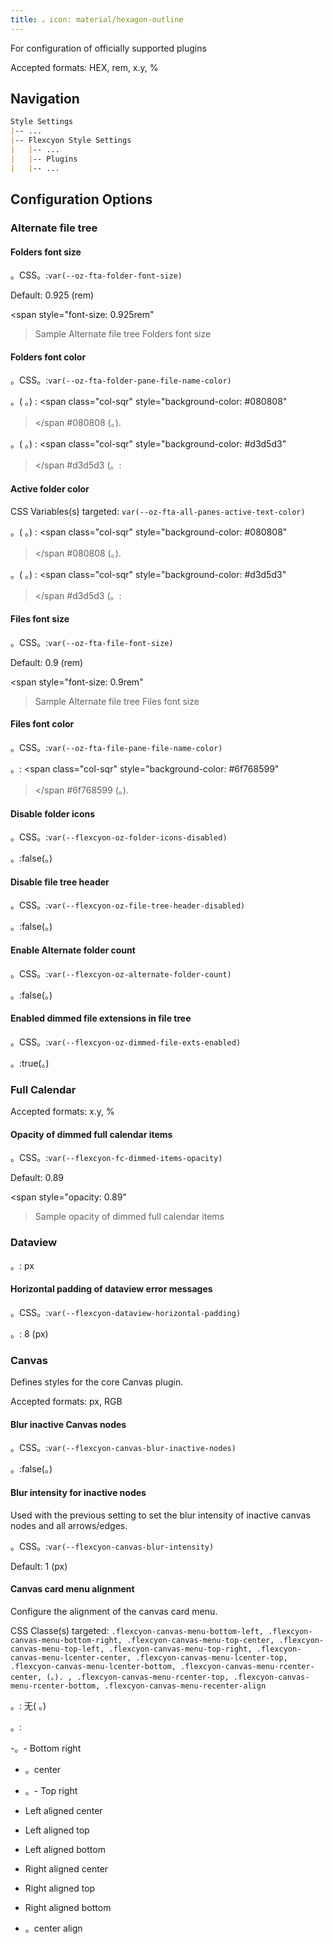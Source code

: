 ```yaml
---
title: 。icon: material/hexagon-outline
---
```


For configuration of officially supported plugins

Accepted formats: HEX, rem, x.y, %

## Navigation

```md
Style Settings
|-- ...
|-- Flexcyon Style Settings
|   |-- ...
|   |-- Plugins
|   |-- ...
```

## Configuration Options

### Alternate file tree

#### Folders font size

。CSS。:`var(--oz-fta-folder-font-size)`

Default: 0.925 (rem)

<span style="font-size: 0.925rem"
>Sample Alternate file tree Folders font size</span>

#### Folders font color

。CSS。:`var(--oz-fta-folder-pane-file-name-color)`

。( 。) :
<span class="col-sqr" style="background-color: #080808"
></span
>#080808 (。).

。( 。) :
<span class="col-sqr" style="background-color: #d3d5d3"
></span
>#d3d5d3 (。:

#### Active folder color

CSS Variables(s) targeted: `var(--oz-fta-all-panes-active-text-color)`

。( 。) :
<span class="col-sqr" style="background-color: #080808"
></span
>#080808 (。).

。( 。) :
<span class="col-sqr" style="background-color: #d3d5d3"
></span
>#d3d5d3 (。:

#### Files font size

。CSS。:`var(--oz-fta-file-font-size)`

Default: 0.9 (rem)

<span style="font-size: 0.9rem"
>Sample Alternate file tree Files font size</san>

#### Files font color

。CSS。:`var(--oz-fta-file-pane-file-name-color)`

。:
<span class="col-sqr" style="background-color: #6f768599"
></span
>#6f768599 (。).

#### Disable folder icons

。CSS。:`var(--flexcyon-oz-folder-icons-disabled)`

。:false(。)

#### Disable file tree header

。CSS。:`var(--flexcyon-oz-file-tree-header-disabled)`

。:false(。)

#### Enable Alternate folder count

。CSS。:`var(--flexcyon-oz-alternate-folder-count)`

。:false(。)

#### Enabled dimmed file extensions in file tree

。CSS。:`var(--flexcyon-oz-dimmed-file-exts-enabled)`

。:true(。)

 

### Full Calendar

Accepted formats: x.y, %

#### Opacity of dimmed full calendar items

。CSS。:`var(--flexcyon-fc-dimmed-items-opacity)`

Default: 0.89

<span style="opacity: 0.89"
>Sample opacity of dimmed full calendar items</span>

 

### Dataview

。: px

#### Horizontal padding of dataview error messages

。CSS。:`var(--flexcyon-dataview-horizontal-padding)`

。: 8 (px)

 

### Canvas

Defines styles for the core Canvas plugin.

Accepted formats: px, RGB

#### Blur inactive Canvas nodes

。CSS。:`var(--flexcyon-canvas-blur-inactive-nodes)`

。:false(。)

#### Blur intensity for inactive nodes

Used with the previous setting to set the blur intensity of inactive canvas nodes
and all arrows/edges.

。CSS。:`var(--flexcyon-canvas-blur-intensity)`

Default: 1 (px)

#### Canvas card menu alignment

Configure the alignment of the canvas card menu.

CSS Classe(s) targeted: `.flexcyon-canvas-menu-bottom-left,
.flexcyon-canvas-menu-bottom-right, .flexcyon-canvas-menu-top-center,
.flexcyon-canvas-menu-top-left, .flexcyon-canvas-menu-top-right,
.flexcyon-canvas-menu-lcenter-center, .flexcyon-canvas-menu-lcenter-top,
.flexcyon-canvas-menu-lcenter-bottom, .flexcyon-canvas-menu-rcenter-center, (。).
,
.flexcyon-canvas-menu-rcenter-top, .flexcyon-canvas-menu-rcenter-bottom, .flexcyon-canvas-menu-recenter-align`

。: 无( 。)

。:

-。- Bottom right

- 。center

- 。- Top right

- Left aligned center

- Left aligned top

- Left aligned bottom

- Right aligned center

- Right aligned top

- Right aligned bottom

- 。center align


